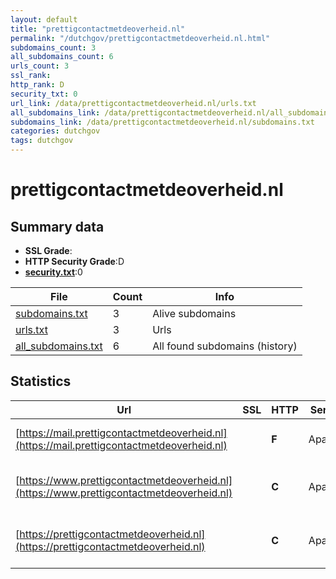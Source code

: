 ```yaml
---
layout: default
title: "prettigcontactmetdeoverheid.nl"
permalink: "/dutchgov/prettigcontactmetdeoverheid.nl.html"
subdomains_count: 3
all_subdomains_count: 6
urls_count: 3
ssl_rank: 
http_rank: D
security_txt: 0
url_link: /data/prettigcontactmetdeoverheid.nl/urls.txt
all_subdomains_link: /data/prettigcontactmetdeoverheid.nl/all_subdomains.txt
subdomains_link: /data/prettigcontactmetdeoverheid.nl/subdomains.txt
categories: dutchgov
tags: dutchgov
---
```



# prettigcontactmetdeoverheid.nl
## Summary data


 - **SSL Grade**:
 - **HTTP Security Grade**:D
 - **[security.txt](https://www.digitaleoverheid.nl/nieuws/standaard-security-txt-nu-verplicht-voor-overheid/)**:0


| File       | Count | Info |
|------------|-------|------|
|[subdomains.txt](/DutchGovScope/data/prettigcontactmetdeoverheid.nl/subdomains.txt)|3|Alive subdomains|
|[urls.txt](/DutchGovScope/data/prettigcontactmetdeoverheid.nl/urls.txt)|3|Urls|
|[all_subdomains.txt](/DutchGovScope/data/prettigcontactmetdeoverheid.nl/all_subdomains.txt)|6|All found subdomains (history)|


## Statistics


| Url | SSL | HTTP | Server | Cookie | HSTS | CORS | CTO | CSP | XFO | XXP | RP |FP| Tech |Title |
|--------|-------|-------|------|------|------|------|------|------|------|------|------|------|------|------|
|[https://mail.prettigcontactmetdeoverheid.nl](https://mail.prettigcontactmetdeoverheid.nl)| | **F**|Apache| | | | | | | | :white_check_mark: | |Apache HTTP Server|Domein niet gevo...|
|[https://www.prettigcontactmetdeoverheid.nl](https://www.prettigcontactmetdeoverheid.nl)| | **C**|Apache| |:white_check_mark: | | | | | | :white_check_mark: | |Apache HTTP Server HSTS|Website offline|
|[https://prettigcontactmetdeoverheid.nl](https://prettigcontactmetdeoverheid.nl)| | **C**|Apache| |:white_check_mark: | | | | | | :white_check_mark: | |Apache HTTP Server HSTS|Website offline|


